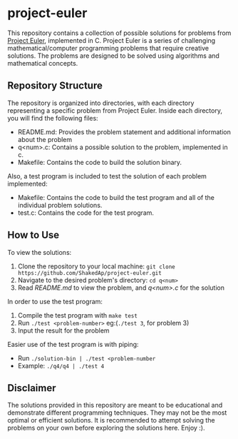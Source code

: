 # project-euler

This repository contains a collection of possible solutions for problems from [Project Euler](https://projecteuler.net/), implemented in C. Project Euler is a series of challenging mathematical/computer programming problems that require creative solutions. The problems are designed to be solved using algorithms and mathematical concepts. 

## Repository Structure

The repository is organized into directories, with each directory representing a specific problem from Project Euler. Inside each directory, you will find the following files:
* README.md: Provides the problem statement and additional information about the problem
* q\<num\>.c: Contains a possible solution to the problem, implemented in c.
* Makefile: Contains the code to build the solution binary.

Also, a test program is included to test the solution of each problem implemented:
* Makefile: Contains the code to build the test program and all of the individual problem solutions.
* test.c: Contains the code for the test program.

## How to Use
To view the solutions:
1. Clone the repository to your local machine: `git clone https://github.com/ShakedAp/project-euler.git`
2. Navigate to the desired problem's directory: `cd q<num>`
3. Read *README.md* to view the problem, and *q\<num\>.c* for the solution



In order to use the test program:
1. Compile the test program with `make test`
2. Run `./test <problem-number>` eg:(`./test 3`, for problem 3)
3. Input the result for the problem

Easier use of the test program is with piping:
* Run `./solution-bin | ./test <problem-number`
* Example: `./q4/q4 | ./test 4`

 

## Disclaimer
The solutions provided in this repository are meant to be educational and demonstrate different programming techniques. They may not be the most optimal or efficient solutions. It is recommended to attempt solving the problems on your own before exploring the solutions here. Enjoy :).